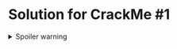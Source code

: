 # Solution for CrackMe #1
<details>
  <summary>Spoiler warning</summary>
The way to solve this crackme is to overcome the obfuscation, and then interpret the bytecode correctly. 
A working key can be generated using this method:

```java
int user_code_temp, user_code_crc, valid_code_crc;

// a bit of optimization
valid_code_crc = "XVCe".hashCode();

// outer, "permutation" loop
for(int user_code = 1; user_code != 0; user_code++) {
    user_code_temp = user_code; 
    user_code_crc = user_code_temp << 8;

    // inner, basic validation loop
    for(int j = 0; user_code_temp > 1; j++) {
        if ((-(user_code_temp%2)) == 0) {
            user_code_temp >>= 1;
        } else {
            user_code_temp = user_code_temp ^ 2;
            if (user_code_crc << 2 == 0) {
                // a bit more optimizations
                break;
            }
            user_code_temp--;
        }
        user_code_crc = (user_code_crc << user_code_temp) ^ (user_code_temp % 5);
        if ((user_code_crc << 2) == user_code_temp) {
            user_code_temp = user_code_temp ^ 6;
        }
    }

    // second stage validation
    // at this point, if this validation passes, we print the valid input value
    if (user_code_crc == valid_code_crc) {
        System.out.println(String.format("%d", user_code));
    }
}
```

The full explanation can be read at http://www.nullsecurity.org/article/crackmes_one_noverify_graxcode_java_crackme_1


</details>
